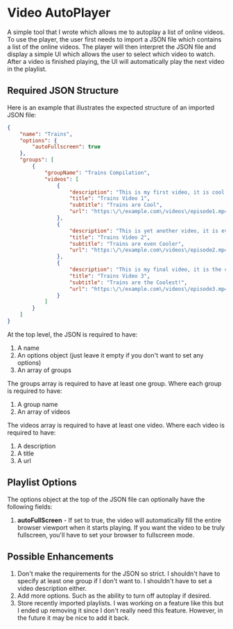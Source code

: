 # Video AutoPlayer

A simple tool that I wrote which allows me to autoplay a list of online videos. To use the player, the user first needs to import a JSON file which contains a list of the online videos. The player will then interpret the JSON file and display a simple UI which allows the user to select which video to watch. After a video is finished playing, the UI will automatically play the next video in the playlist.

## Required JSON Structure

Here is an example that illustrates the expected structure of an imported JSON file:

```json
{
    "name": "Trains",
    "options": {
        "autoFullscreen": true
    },
    "groups": [
        {
            "groupName": "Trains Compilation",
            "videos": [
                {
                    "description": "This is my first video, it is cool!",
                    "title": "Trains Video 1",
                    "subtitle": "Trains are Cool",
                    "url": "https:\/\/example.com\/videos\/episode1.mp4"
                },
                {
                    "description": "This is yet another video, it is even cooler!",
                    "title": "Trains Video 2",
                    "subtitle": "Trains are even Cooler",
                    "url": "https:\/\/example.com\/videos\/episode2.mp4"
                },
                {
                    "description": "This is my final video, it is the coolest!",
                    "title": "Trains Video 3",
                    "subtitle": "Trains are the Coolest!",
                    "url": "https:\/\/example.com\/videos\/episode3.mp4"
                }
            ]
        }
    ]
}
```

At the top level, the JSON is required to have:

1. A name
2. An options object (just leave it empty if you don't want to set any options)
3. An array of groups

The groups array is required to have at least one group. Where each group is required to have:

1. A group name
2. An array of videos

The videos array is required to have at least one video. Where each video is required to have:

1. A description
2. A title
3. A url

## Playlist Options

The options object at the top of the JSON file can optionally have the following fields:

1. **autoFullScreen** - If set to true, the video will automatically fill the entire browser viewport when it starts playing. If you want the video to be truly fullscreen, you'll have to set your browser to fullscreen mode. 

## Possible Enhancements

1. Don't make the requirements for the JSON so strict. I shouldn't have to specify at least one group if I don't want to. I shouldn't have to set a video description either.
2. Add more options. Such as the ability to turn off autoplay if desired.
3. Store recently imported playlists. I was working on a feature like this but I ended up removing it since I don't really need this feature. However, in the future it may be nice to add it back.
